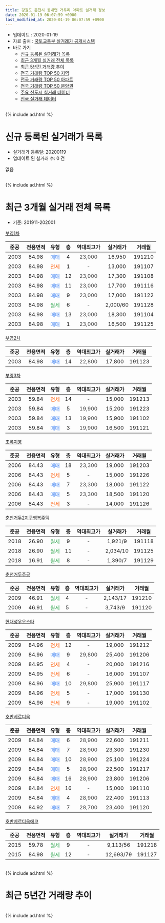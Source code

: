 ```yaml
---
title: 강원도 춘천시 동내면 거두리 아파트 실거래 정보
date: 2020-01-19 06:07:59 +0900
last_modified_at: 2020-01-19 06:07:59 +0900
---
```


* 업데이트 : 2020-01-19
* 자료 출처 : [국토교통부 실거래가 공개시스템](http://rt.molit.go.kr)
* 바로 가기
    * [신규 등록된 실거래가 목록](#신규-등록된-실거래가-목록)
    * [최근 3개월 실거래 전체 목록](#최근-3개월-실거래-전체-목록)
    * [최근 5년간 거래량 추이](#최근-5년간-거래량-추이)
    * [전국 거래량 TOP 50 지역](https://apt-info.github.io/apt-trade-info/최근-3개월-전국에서-가장-거래가-많이-발생한-지역)
    * [전국 거래량 TOP 50 아파트](https://apt-info.github.io/apt-trade-info/최근-3개월-전국에서-가장-거래가-많이-발생한-아파트)
    * [전국 거래량 TOP 50 분양권](https://apt-info.github.io/apt-trade-info/최근-3개월-전국에서-가장-거래가-많이-발생한-분양권)
    * [주요 신도시 실거래 데이터](https://apt-info.github.io/apt-trade-info/주요-신도시)
    * [전국 실거래 데이터](https://apt-info.github.io/apt-trade-info/전국)
<br>
{% include ad.html %}
<br>

# 신규 등록된 실거래가 목록
* 실거래가 등록일: 20200119
* 업데이트 된 실거래 수: 0 건

없음

<br>
{% include ad.html %}
<br>

# 최근 3개월 실거래 전체 목록
* 기준: 201911-202001


[부영1차](https://search.naver.com/search.naver?query=%EA%B0%95%EC%9B%90%EB%8F%84+%EC%B6%98%EC%B2%9C%EC%8B%9C+%EB%8F%99%EB%82%B4%EB%A9%B4+%EA%B1%B0%EB%91%90%EB%A6%AC+%EB%B6%80%EC%98%811%EC%B0%A8)

|준공|전용면적|유형|층|역대최고가|실거래가|거래월|
|:---:|:---:|:---:|:---:|:---:|:---:|:---:|
|2003|84.98|<span style="color:#4285f3">매매</span>|4|<span style="color:#444444">23,000</span>|16,950|191210|
|2003|84.98|<span style="color:#ff5a00">전세</span>|1|<span style="color:#444444">-</span>|13,000|191107|
|2003|84.98|<span style="color:#4285f3">매매</span>|12|<span style="color:#444444">23,000</span>|17,300|191108|
|2003|84.98|<span style="color:#4285f3">매매</span>|11|<span style="color:#444444">23,000</span>|17,700|191116|
|2003|84.98|<span style="color:#4285f3">매매</span>|9|<span style="color:#444444">23,000</span>|17,000|191122|
|2003|84.98|<span style="color:#34a853">월세</span>|6|<span style="color:#444444">-</span>|2,000/60|191128|
|2003|84.98|<span style="color:#4285f3">매매</span>|13|<span style="color:#444444">23,000</span>|18,300|191104|
|2003|84.98|<span style="color:#4285f3">매매</span>|1|<span style="color:#444444">23,000</span>|16,500|191125|

[부영2차](https://search.naver.com/search.naver?query=%EA%B0%95%EC%9B%90%EB%8F%84+%EC%B6%98%EC%B2%9C%EC%8B%9C+%EB%8F%99%EB%82%B4%EB%A9%B4+%EA%B1%B0%EB%91%90%EB%A6%AC+%EB%B6%80%EC%98%812%EC%B0%A8)

|준공|전용면적|유형|층|역대최고가|실거래가|거래월|
|:---:|:---:|:---:|:---:|:---:|:---:|:---:|
|2003|84.98|<span style="color:#4285f3">매매</span>|14|<span style="color:#444444">22,800</span>|17,800|191123|

[부영3차](https://search.naver.com/search.naver?query=%EA%B0%95%EC%9B%90%EB%8F%84+%EC%B6%98%EC%B2%9C%EC%8B%9C+%EB%8F%99%EB%82%B4%EB%A9%B4+%EA%B1%B0%EB%91%90%EB%A6%AC+%EB%B6%80%EC%98%813%EC%B0%A8)

|준공|전용면적|유형|층|역대최고가|실거래가|거래월|
|:---:|:---:|:---:|:---:|:---:|:---:|:---:|
|2003|59.84|<span style="color:#ff5a00">전세</span>|14|<span style="color:#444444">-</span>|15,000|191213|
|2003|59.84|<span style="color:#4285f3">매매</span>|5|<span style="color:#444444">19,900</span>|15,200|191223|
|2003|59.84|<span style="color:#4285f3">매매</span>|13|<span style="color:#444444">19,900</span>|15,900|191102|
|2003|59.84|<span style="color:#4285f3">매매</span>|3|<span style="color:#444444">19,900</span>|16,500|191121|

[초록지붕](https://search.naver.com/search.naver?query=%EA%B0%95%EC%9B%90%EB%8F%84+%EC%B6%98%EC%B2%9C%EC%8B%9C+%EB%8F%99%EB%82%B4%EB%A9%B4+%EA%B1%B0%EB%91%90%EB%A6%AC+%EC%B4%88%EB%A1%9D%EC%A7%80%EB%B6%95)

|준공|전용면적|유형|층|역대최고가|실거래가|거래월|
|:---:|:---:|:---:|:---:|:---:|:---:|:---:|
|2006|84.43|<span style="color:#4285f3">매매</span>|18|<span style="color:#444444">23,300</span>|19,000|191203|
|2006|84.43|<span style="color:#ff5a00">전세</span>|5|<span style="color:#444444">-</span>|15,000|191226|
|2006|84.43|<span style="color:#4285f3">매매</span>|7|<span style="color:#444444">23,300</span>|18,000|191122|
|2006|84.43|<span style="color:#4285f3">매매</span>|5|<span style="color:#444444">23,300</span>|18,500|191120|
|2006|84.43|<span style="color:#ff5a00">전세</span>|3|<span style="color:#444444">-</span>|14,000|191126|

[춘천거두2지구행복주택](https://search.naver.com/search.naver?query=%EA%B0%95%EC%9B%90%EB%8F%84+%EC%B6%98%EC%B2%9C%EC%8B%9C+%EB%8F%99%EB%82%B4%EB%A9%B4+%EA%B1%B0%EB%91%90%EB%A6%AC+%EC%B6%98%EC%B2%9C%EA%B1%B0%EB%91%902%EC%A7%80%EA%B5%AC%ED%96%89%EB%B3%B5%EC%A3%BC%ED%83%9D)

|준공|전용면적|유형|층|역대최고가|실거래가|거래월|
|:---:|:---:|:---:|:---:|:---:|:---:|:---:|
|2018|26.90|<span style="color:#34a853">월세</span>|9|<span style="color:#444444">-</span>|1,921/9|191118|
|2018|26.90|<span style="color:#34a853">월세</span>|11|<span style="color:#444444">-</span>|2,034/10|191125|
|2018|16.91|<span style="color:#34a853">월세</span>|8|<span style="color:#444444">-</span>|1,390/7|191129|

[춘천거두주공](https://search.naver.com/search.naver?query=%EA%B0%95%EC%9B%90%EB%8F%84+%EC%B6%98%EC%B2%9C%EC%8B%9C+%EB%8F%99%EB%82%B4%EB%A9%B4+%EA%B1%B0%EB%91%90%EB%A6%AC+%EC%B6%98%EC%B2%9C%EA%B1%B0%EB%91%90%EC%A3%BC%EA%B3%B5)

|준공|전용면적|유형|층|역대최고가|실거래가|거래월|
|:---:|:---:|:---:|:---:|:---:|:---:|:---:|
|2009|46.91|<span style="color:#34a853">월세</span>|4|<span style="color:#444444">-</span>|2,143/17|191210|
|2009|46.91|<span style="color:#34a853">월세</span>|5|<span style="color:#444444">-</span>|3,743/9|191120|

[현대성우오스타](https://search.naver.com/search.naver?query=%EA%B0%95%EC%9B%90%EB%8F%84+%EC%B6%98%EC%B2%9C%EC%8B%9C+%EB%8F%99%EB%82%B4%EB%A9%B4+%EA%B1%B0%EB%91%90%EB%A6%AC+%ED%98%84%EB%8C%80%EC%84%B1%EC%9A%B0%EC%98%A4%EC%8A%A4%ED%83%80)

|준공|전용면적|유형|층|역대최고가|실거래가|거래월|
|:---:|:---:|:---:|:---:|:---:|:---:|:---:|
|2009|84.96|<span style="color:#ff5a00">전세</span>|12|<span style="color:#444444">-</span>|19,000|191212|
|2009|84.96|<span style="color:#4285f3">매매</span>|9|<span style="color:#444444">29,800</span>|25,400|191206|
|2009|84.95|<span style="color:#ff5a00">전세</span>|4|<span style="color:#444444">-</span>|20,000|191216|
|2009|84.95|<span style="color:#ff5a00">전세</span>|6|<span style="color:#444444">-</span>|16,000|191107|
|2009|84.96|<span style="color:#4285f3">매매</span>|10|<span style="color:#444444">29,800</span>|25,900|191117|
|2009|84.96|<span style="color:#ff5a00">전세</span>|5|<span style="color:#444444">-</span>|17,000|191130|
|2009|84.96|<span style="color:#ff5a00">전세</span>|9|<span style="color:#444444">-</span>|19,000|191102|

[호반베르디움](https://search.naver.com/search.naver?query=%EA%B0%95%EC%9B%90%EB%8F%84+%EC%B6%98%EC%B2%9C%EC%8B%9C+%EB%8F%99%EB%82%B4%EB%A9%B4+%EA%B1%B0%EB%91%90%EB%A6%AC+%ED%98%B8%EB%B0%98%EB%B2%A0%EB%A5%B4%EB%94%94%EC%9B%80)

|준공|전용면적|유형|층|역대최고가|실거래가|거래월|
|:---:|:---:|:---:|:---:|:---:|:---:|:---:|
|2009|84.84|<span style="color:#4285f3">매매</span>|6|<span style="color:#444444">28,900</span>|22,600|191211|
|2009|84.84|<span style="color:#4285f3">매매</span>|7|<span style="color:#444444">28,900</span>|23,300|191230|
|2009|84.84|<span style="color:#4285f3">매매</span>|10|<span style="color:#444444">28,900</span>|25,100|191224|
|2009|84.84|<span style="color:#4285f3">매매</span>|5|<span style="color:#444444">28,900</span>|22,500|191217|
|2009|84.84|<span style="color:#4285f3">매매</span>|16|<span style="color:#444444">28,900</span>|23,800|191206|
|2009|84.84|<span style="color:#ff5a00">전세</span>|16|<span style="color:#444444">-</span>|15,000|191110|
|2009|84.84|<span style="color:#4285f3">매매</span>|4|<span style="color:#444444">28,900</span>|22,400|191113|
|2009|84.92|<span style="color:#4285f3">매매</span>|7|<span style="color:#444444">28,700</span>|23,400|191120|

[호반베르디움에코](https://search.naver.com/search.naver?query=%EA%B0%95%EC%9B%90%EB%8F%84+%EC%B6%98%EC%B2%9C%EC%8B%9C+%EB%8F%99%EB%82%B4%EB%A9%B4+%EA%B1%B0%EB%91%90%EB%A6%AC+%ED%98%B8%EB%B0%98%EB%B2%A0%EB%A5%B4%EB%94%94%EC%9B%80%EC%97%90%EC%BD%94)

|준공|전용면적|유형|층|역대최고가|실거래가|거래월|
|:---:|:---:|:---:|:---:|:---:|:---:|:---:|
|2015|59.78|<span style="color:#34a853">월세</span>|9|<span style="color:#444444">-</span>|9,113/56|191218|
|2015|84.98|<span style="color:#34a853">월세</span>|12|<span style="color:#444444">-</span>|12,693/79|191127|


<br>
{% include ad.html %}
<br>

# 최근 5년간 거래량 추이


<div style="width:100%;">
    <canvas id="deal_progress" height="200"></canvas>
</div>

<script>
new Chart(document.getElementById("deal_progress"), {
    type: 'line',
    data: {
        labels: ['201501','201502','201503','201504','201505','201506','201507','201508','201509','201510','201511','201512','201601','201602','201603','201604','201605','201606','201607','201608','201609','201610','201611','201612','201701','201702','201703','201704','201705','201706','201707','201708','201709','201710','201711','201712','201801','201802','201803','201804','201805','201806','201807','201808','201809','201810','201811','201812','201901','201902','201903','201904','201905','201906','201907','201908','201909','201910','201911','201912','202001'],
        datasets: [{
            label: '매매',
            pointRadius: 1,
            data: [24, 18, 29, 25, 15, 12, 16, 21, 21, 23, 20, 14, 21, 12, 29, 15, 12, 16, 14, 9, 12, 11, 7, 10, 7, 12, 10, 6, 6, 12, 14, 9, 11, 8, 12, 6, 9, 13, 6, 7, 7, 5, 7, 3, 4, 4, 1, 7, 9, 10, 8, 12, 5, 8, 6, 10, 5, 12, 13, 9, 0],
            borderColor: "rgba(255, 201, 14, 1)",
            backgroundColor: "rgba(255, 201, 14, 0.5)",
            fill: false,
            lineTension: 0
        },{
            label: '전월세',
            pointRadius: 1,
            data: [6, 3, 5, 23, 6, 5, 6, 8, 3, 8, 6, 6, 10, 7, 13, 7, 2, 2, 3, 4, 4, 3, 4, 2, 3, 9, 7, 37, 12, 8, 8, 8, 9, 8, 9, 5, 13, 22, 8, 9, 15, 13, 6, 4, 5, 6, 4, 14, 6, 8, 6, 15, 6, 5, 2, 9, 6, 17, 12, 6, 0],
            borderColor: "rgba(0, 141, 185, 1)",
            backgroundColor: "rgba(0, 141, 185, 0.5)",
            fill: false,
            lineTension: 0
        }
        ]
    },
    options: {
        responsive: true,
        title: {
            display: false
        },
        tooltips: {
            mode: 'index',
            intersect: false
        },
        hover: {
            mode: 'nearest',
            intersect: true
        },
        scales: {
            xAxes: [{
                display: true,
                scaleLabel: {
                    display: true,
                    labelString: '년/월'
                }
            }],
            yAxes: [{
                display: true,
                ticks: {
                    suggestedMin: 0,
                },
                scaleLabel: {
                    display: true,
                    labelString: '실거래 수'
                }
            }]
        }
    }
});

</script>


<br>
{% include ad.html %}
<br>

